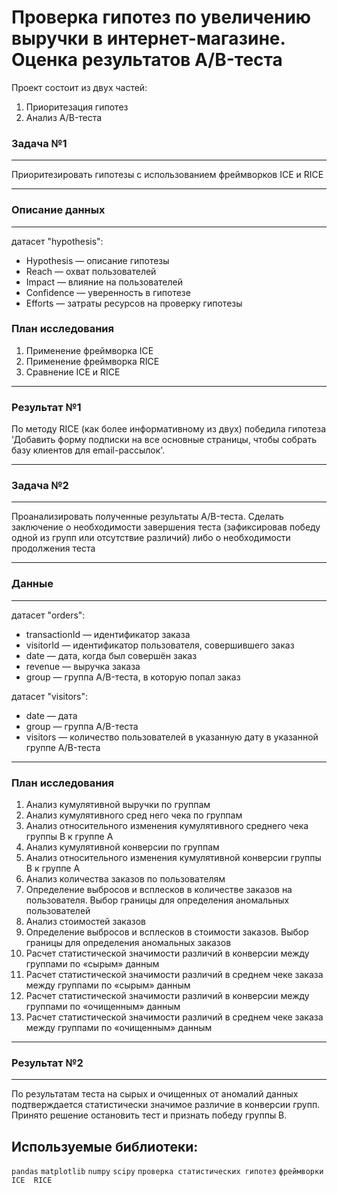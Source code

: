 # Проверка гипотез по увеличению выручки в интернет-магазине. Оценка результатов A/B-теста

Проект состоит из двух частей:

 1. Приоритезация гипотез
 2. Анализ A/B-теста

### Задача №1
_____
Приоритезировать гипотезы с использованием фреймворков ICE и RICE
______
### Описание данных
____
датасет "hypothesis":

 - Hypothesis — описание гипотезы
 - Reach — охват пользователей 
 - Impact — влияние на пользователей 
 - Confidence — уверенность в гипотезе 
 - Efforts — затраты ресурсов на проверку гипотезы 

### План исследования 

1. Применение фреймворка ICE 
2. Применение фреймворка RICE 
3. Сравнение ICE и RICE
___
### Результат №1
По методу RICE (как более информативному из двух) победила гипотеза   'Добавить форму подписки на все основные страницы, чтобы собрать базу клиентов для email-рассылок'.
______
### Задача №2
____
Проанализировать полученные результаты A/B-теста.
Сделать заключение о необходимости завершения теста (зафиксировав победу одной из групп или отсутствие различий)  либо о необходимости продолжения теста 
____
### Данные
____
датасет "orders":

 - transactionId — идентификатор заказа
 - visitorId — идентификатор пользователя, совершившего заказ
 - date — дата, когда был совершён заказ
 - revenue — выручка заказа
 - group — группа A/B-теста, в которую попал заказ

датасет "visitors":

 - date — дата
 - group — группа A/B-теста
 - visitors — количество пользователей в указанную дату в указанной группе A/B-теста
____

### План исследования

1. Анализ кумулятивной выручки по группам
2. Анализ кумулятивного сред него чека по группам
3. Анализ относительного изменения кумулятивного среднего чека группы B к группе A
4. Анализ кумулятивной конверсии по группам
5. Анализ относительного изменения кумулятивной конверсии группы B к группе A
6. Анализ количества заказов по пользователям
7. Определение выбросов и всплесков в количестве заказов на пользователя. Выбор границы для определения аномальных пользователей
8. Анализ стоимостей заказов
9. Определение выбросов и всплесков в стоимости заказов. Выбор границы для определения аномальных заказов
10. Расчет статистической значимости различий в конверсии между группами по «сырым» данным
11. Расчет статистической значимости различий в среднем чеке заказа между группами по «сырым» данным
12. Расчет статистической значимости различий в конверсии между группами по «очищенным» данным
13. Расчет статистической значимости различий в среднем чеке заказа между группами по «очищенным» данным

_________
### Результат №2
__________

По результатам теста на сырых и очищенных от аномалий данных  подтверждается статистически значимое различие в конверсии групп. Принято решение остановить тест и признать победу группы В.

## Используемые библиотеки:
`pandas` `matplotlib` `numpy` `scipy` `проверка статистических гипотез` `фреймворки ICE  RICE`
       